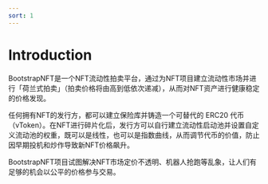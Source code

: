 ```yaml
---
sort: 1
---
```


# Introduction

BootstrapNFT是一个NFT流动性拍卖平台，通过为NFT项目建立流动性市场并进行「荷兰式拍卖」（拍卖价格将由高到低依次递减），从而对NFT资产进行健康稳定的价格发现。

任何拥有NFT的发行方，都可以建立保险库并铸造一个可替代的 ERC20 代币（vToken）。在NFT进行碎片化后，发行方可以自行建立流动性启动池并设置自定义流动池的权重，既可以是线性，也可以是指数曲线，从而调节代币的价值，防止因早期投机和炒作导致新NFT价格飙升。

BootstrapNFT项目试图解决NFT市场定价不透明、机器人抢跑等乱象，让人们有足够的机会以公平的价格参与交易。


